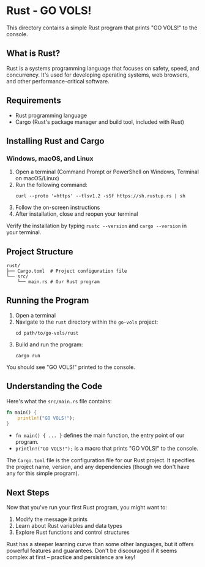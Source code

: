 # Rust - GO VOLS!

This directory contains a simple Rust program that prints "GO VOLS!" to the console.

## What is Rust?

Rust is a systems programming language that focuses on safety, speed, and concurrency. It's used for developing operating systems, web browsers, and other performance-critical software.

## Requirements

- Rust programming language
- Cargo (Rust's package manager and build tool, included with Rust)

## Installing Rust and Cargo

### Windows, macOS, and Linux
1. Open a terminal (Command Prompt or PowerShell on Windows, Terminal on macOS/Linux)
2. Run the following command:
   ```
   curl --proto '=https' --tlsv1.2 -sSf https://sh.rustup.rs | sh
   ```
3. Follow the on-screen instructions
4. After installation, close and reopen your terminal

Verify the installation by typing `rustc --version` and `cargo --version` in your terminal.

## Project Structure

```
rust/
├── Cargo.toml  # Project configuration file
└── src/
    └── main.rs # Our Rust program
```

## Running the Program

1. Open a terminal
2. Navigate to the `rust` directory within the `go-vols` project:
   ```
   cd path/to/go-vols/rust
   ```
3. Build and run the program:
   ```
   cargo run
   ```

You should see "GO VOLS!" printed to the console.

## Understanding the Code

Here's what the `src/main.rs` file contains:

```rust
fn main() {
    println!("GO VOLS!");
}
```

- `fn main() { ... }` defines the main function, the entry point of our program.
- `println!("GO VOLS!");` is a macro that prints "GO VOLS!" to the console.

The `Cargo.toml` file is the configuration file for our Rust project. It specifies the project name, version, and any dependencies (though we don't have any for this simple program).

## Next Steps

Now that you've run your first Rust program, you might want to:
1. Modify the message it prints
2. Learn about Rust variables and data types
3. Explore Rust functions and control structures

Rust has a steeper learning curve than some other languages, but it offers powerful features and guarantees. Don't be discouraged if it seems complex at first – practice and persistence are key!